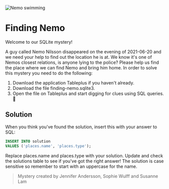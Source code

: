 ![Nemo swimming](https://media.giphy.com/media/11OoTctG5cjn0s/giphy.gif)
# Finding Nemo

Welcome to our SQLite mystery!

A guy called Nemo Nilsson disappeared on the evening of 2021-06-20 and we need your help to find out the location he is at. 
We know it's one of Nemos closest relations, is anyone lying to the police? 
Please help us find the place where we can find Nemo and bring him home.
In order to solve this mystery you need to do the following:

1. Download the application Tableplus if you haven't already.
2. Download the file finding-nemo.sqlite3.
3. Open the file on Tableplus and start digging for clues using SQL queries. :mag_right:


## Solution
When you think you've found the solution, insert this with your answer to SQL:

```sql
INSERT INTO solution
VALUES ('places.name', 'places.type');
```

Replace places.name and places.type with your solution. Update and check the solutions table to see if you've got the right answer! The solution is case sensitive so remember to start with an uppercase for the name.


> Mystery created by Jennifer Andersson, Sophie Wulff and Susanne Lam
